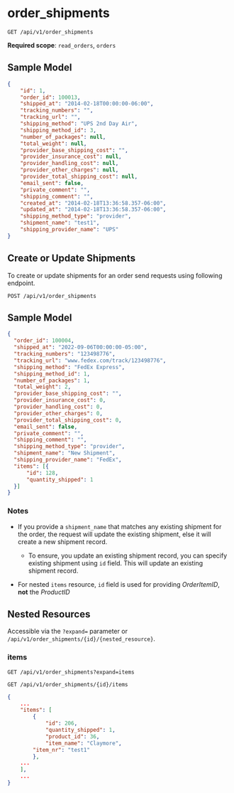 order_shipments
===============

```shell
GET /api/v1/order_shipments
```

**Required scope**: `read_orders`, `orders`

Sample Model
------------

```json
{
	"id": 1,
	"order_id": 100013,
	"shipped_at": "2014-02-18T00:00:00-06:00",
	"tracking_numbers": "",
	"tracking_url": "",
	"shipping_method": "UPS 2nd Day Air",
	"shipping_method_id": 3,
	"number_of_packages": null,
	"total_weight": null,
	"provider_base_shipping_cost": "",
	"provider_insurance_cost": null,
	"provider_handling_cost": null,
	"provider_other_charges": null,
	"provider_total_shipping_cost": null,
	"email_sent": false,
	"private_comment": "",
	"shipping_comment": "",
	"created_at": "2014-02-18T13:36:58.357-06:00",
	"updated_at": "2014-02-18T13:36:58.357-06:00",
	"shipping_method_type": "provider",
	"shipment_name": "test1",
	"shipping_provider_name": "UPS"
}
```

Create or Update Shipments
--------------------

To create or update shipments for an order send requests using following endpoint.

```Shell
POST /api/v1/order_shipments
```

Sample Model
------------

```json
{
  "order_id": 100004,
  "shipped_at": "2022-09-06T00:00:00-05:00",
  "tracking_numbers": "123498776",
  "tracking_url": "www.fedex.com/track/123498776",
  "shipping_method": "FedEx Express",
  "shipping_method_id": 1,
  "number_of_packages": 1,
  "total_weight": 2,
  "provider_base_shipping_cost": "",
  "provider_insurance_cost": 0,
  "provider_handling_cost": 0,
  "provider_other_charges": 0,
  "provider_total_shipping_cost": 0,
  "email_sent": false,
  "private_comment": "",
  "shipping_comment": "",
  "shipping_method_type": "provider",
  "shipment_name": "New Shipment",
  "shipping_provider_name": "FedEx",
  "items": [{
      "id": 128,
      "quantity_shipped": 1
  }]
}
```

### Notes
- If you provide a `shipment_name` that matches any existing shipment for the order, the request will update the existing shipment, else it will create a new shipment record.
	- To ensure, you update an existing shipment record, you can specify existing shipment using `id` field. This will update an existing shipment record.

- For nested `items` resource, `id` field is used for providing _OrderItemID_, **not** the _ProductID_

Nested Resources
----------------

Accessible via the `?expand=` parameter or `/api/v1/order_shipments/{id}/{nested_resource}`.

### items

```shell
GET /api/v1/order_shipments?expand=items
```

```shell
GET /api/v1/order_shipments/{id}/items
```

```json
{
    ...
    "items": [
        {
            "id": 206,
            "quantity_shipped": 1,
            "product_id": 36,
            "item_name": "Claymore",
	    "item_nr": "test1"
        },
	...
    ],
    ...
}

```
